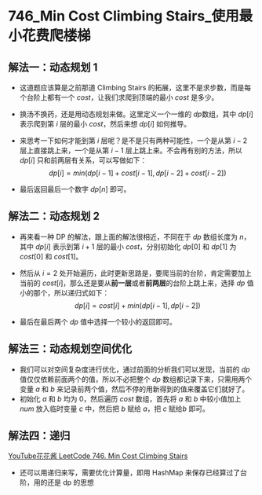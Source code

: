 # 746_Min Cost Climbing Stairs_使用最小花费爬楼梯

## 解法一：动态规划 1

- 这道题应该算是之前那道 Climbing Stairs 的拓展，这里不是求步数，而是每个台阶上都有一个 $cost$，让我们求爬到顶端的最小 $cost$ 是多少。
- 换汤不换药，还是用动态规划来做。这里定义一个一维的 $dp$数组，其中 $dp[i]$ 表示爬到第 $i$ 层的最小 $cost$，然后来想 $dp[i]$ 如何推导。
- 来思考一下如何才能到第 $i$ 层呢？是不是只有两种可能性，一个是从第 $i-2$ 层上直接跳上来，一个是从第 $i-1$ 层上跳上来。不会再有别的方法，所以 $dp[i]$ 只和前两层有关系，可以写做如下：
    $$
    dp[i] = min(dp[i - 1] + cost[i - 1], dp[i- 2] + cost[i - 2])
    $$

- 最后返回最后一个数字 $dp[n]$ 即可。

## 解法二：动态规划 2

- 再来看一种 DP 的解法，跟上面的解法很相近，不同在于 $dp$ 数组长度为 $n$，其中 $dp[i]$ 表示到第 $i+1$ 层的最小 $cost$，分别初始化 $dp[0]$ 和 $dp[1]$ 为 $cost[0]$ 和 $cost[1]$。
- 然后从 $i=2$ 处开始遍历，此时更新思路是，要爬当前的台阶，肯定需要加上当前的 $cost[i]$，那么还是要从**前一层**或者**前两层**的台阶上跳上来，选择 $dp$ 值小的那个，所以递归式如下：
    $$
    dp[i] = cost[i] + min(dp[i- 1], dp[i - 2])
    $$

- 最后在最后两个 $dp$ 值中选择一个较小的返回即可。

## 解法三：动态规划空间优化

- 我们可以对空间复杂度进行优化，通过前面的分析我们可以发现，当前的 $dp$ 值仅仅依赖前面两个的值，所以不必把整个 $dp$ 数组都记录下来，只需用两个变量 $a$ 和 $b$ 来记录前两个值，然后不停的用新得到的值来覆盖它们就好了。
- 初始化 $a$ 和 $b$ 均为 $0$，然后遍历 $cost$ 数组，首先将 $a$ 和 $b$ 中较小值加上 $num$ 放入临时变量 $c$ 中，然后把 $b$ 赋给 $a$，把 $c$ 赋给$b$ 即可。

## 解法四：递归

[YouTube花花酱 LeetCode 746. Min Cost Climbing Stairs](https://youtu.be/v3WqNLmmBdk)

- 还可以用递归来写，需要优化计算量，即用 HashMap 来保存已经算过了台阶，用的还是 dp 的思想
